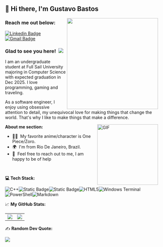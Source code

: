 <!-- List Of Websites-->
[linkedin]: https://www.linkedin.com/in/gustavoelhuaickaraujo/
[github]: https://github.com/Tav0nes
[outlook]: mailto:gustavobastosaraujo@yahoo.com.br

## 👋 Hi there, I'm <a target="_blank">Gustavo Bastos</a>
<img src="https://media4.giphy.com/media/v1.Y2lkPTc5MGI3NjExbnFkM3Ywam9vMDQwZDN1cGU1MWs1NWJlbHc3ajlkZHR2NzhkaWtwcyZlcD12MV9pbnRlcm5hbF9naWZfYnlfaWQmY3Q9cw/6KirhLJyR7oMcwgJQk/giphy.webp" min-width="330px" max-width="350px" width="300px" align="right">

### Reach me out below:

[![Linkedin Badge](https://img.shields.io/badge/-LinkedIn-0a66c2?style=flat-square&logo=Linkedin&logoColor=white)][linkedin][![Gmail Badge](https://img.shields.io/badge/-gustavobastosaraujo@yahoo.com.br-c14438?style=flat-square&logo=Gmail&logoColor=white)][outlook]



### Glad to see you here! &nbsp;![](https://komarev.com/ghpvc/?username=Tav0nes&color=blueviolet)

I am an undergraduate student at Full Sail University majoring in Computer Science with expected graduation in Dec 2025. I love programming, gaming and traveling. 

As a software engineer, I enjoy using obsessive attention to detail, my unequivocal love for making things that change the world. That's why I like to make things that make a difference.

<img align="right" alt="GIF" src="https://media3.giphy.com/media/v1.Y2lkPTc5MGI3NjExZTUyZHIyYTlub3JiYWFmOWhmbm13N2Z2ZHpmd3Z4cWhiemVucWtldSZlcD12MV9pbnRlcm5hbF9naWZfYnlfaWQmY3Q9Zw/9az09tlYyYNfq/giphy.webp" height="200" />

**About me section:**

- 🏴‍☠️&nbsp; My favorite anime/character is One Piece/Zoro. 
- 🌍&nbsp; I'm from Rio De Janeiro, Brazil.
- 📩&nbsp; Feel free to reach out to me, I am happy to be of help

</br>

**💻 Tech Stack:**

![C++](https://img.shields.io/badge/c++-%2300599C.svg?style=for-the-badge&logo=c%2B%2B&logoColor=white)![Static Badge](https://img.shields.io/badge/%23-663399?style=for-the-badge&logo=c&logoColor=white)![Static Badge](https://img.shields.io/badge/Python-blue?style=for-the-badge&logo=python&logoColor=white)![HTML5](https://img.shields.io/badge/html5-%23E34F26.svg?style=for-the-badge&logo=html5&logoColor=white)![Windows Terminal](https://img.shields.io/badge/Windows%20Terminal-%234D4D4D.svg?style=for-the-badge&logo=windows-terminal&logoColor=white)![PowerShell](https://img.shields.io/badge/PowerShell-%235391FE.svg?style=for-the-badge&logo=powershell&logoColor=white)![Markdown](https://img.shields.io/badge/markdown-%23000000.svg?style=for-the-badge&logo=markdown&logoColor=white)


📈 **My GitHub Stats:**
<table border="0" style="border:none;">
  <tr>
    <td style="border:none;">
      <img src="https://github-readme-stats-one-bice.vercel.app/api?username=Tav0nes&theme=chartreuse-dark&show_icons=true&hide_border=true"/>
    </td>
    <td style="border:none;">
      <img src="https://github-readme-stats.vercel.app/api/top-langs/?username=Tav0nes&theme=chartreuse-dark&hide_border=true&layout=compact&langs_count=10&hide=Handlebars&exclude_repo=LeagueStarter,CAP4770-Credit-Card-Fraud-Detection,Algorithms-And-Data-Structures,betaflight.3.5.6,betaflight.com,learning-area,computer-science,devops-exercises,simple-java-maven-app,flex-cheatsheet&card_width=500" />
    </td>
  </tr>
</table>

✍️ **Random Dev Quote:**

![](https://quotes-github-readme.vercel.app/api?type=horizontal&theme=chartreuse-dark)
